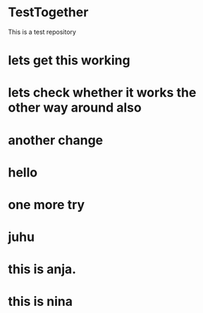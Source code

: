 # TestTogether
This is a test repository
# lets get this working
# lets check whether it works the other way around also
# another change
# hello
# one more try
# juhu
# this is anja.
# this is nina